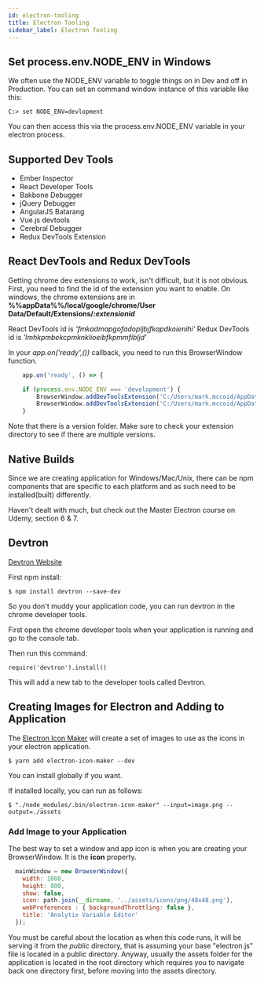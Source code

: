 ```yaml
---
id: electron-tooling
title: Electron Tooling
sidebar_label: Electron Tooling
---
```


## Set process.env.NODE_ENV in Windows

We often use the NODE_ENV variable to toggle things on in Dev and off in Production.  You can set an command window instance of this variable like this:

```
C:> set NODE_ENV=devlopment 
```

You can then access this via the process.env.NODE_ENV variable in your electron process.

## Supported Dev Tools

- Ember Inspector
- React Developer Tools
- Bakbone Debugger
- jQuery Debugger
- AngularJS Batarang
- Vue.js devtools
- Cerebral Debugger
- Redux DevTools Extension

## React DevTools and Redux DevTools

Getting chrome dev extensions to work, isn't difficult, but it is not obvious.
First, you need to find the id of the extension you want to enable.  On windows, the chrome extensions are in **%%appData%%/local/google/chrome/User Data/Default/Extensions/_:extensionid_**

React DevTools id is _'fmkadmapgofadopljbjfkapdkoienihi'_
Redux DevTools id is _'lmhkpmbekcpmknklioeibfkpmmfibljd'_

In your _app.on('ready',())_ callback, you need to run this BrowserWindow function.

```javascript
	app.on('ready', () => {

	if (process.env.NODE_ENV === 'development') {
		BrowserWindow.addDevToolsExtension('C:/Users/mark.mccoid/AppData/Local/Google/Chrome/User Data/Default/Extensions/fmkadmapgofadopljbjfkapdkoienihi/2.4.0_0');
		BrowserWindow.addDevToolsExtension('C:/Users/mark.mccoid/AppData/Local/Google/Chrome/User Data/Default/Extensions/lmhkpmbekcpmknklioeibfkpmmfibljd/2.15.1_0');
	}
```

Note that there is a version folder.  Make sure to check your extension directory to see if there are multiple versions.

## Native Builds

Since we are creating application for Windows/Mac/Unix, there can be npm components that are specific to each platform and as such need to be installed(built) differently.

Haven't dealt with much, but check out the Master Electron course on Udemy, section 6 & 7.

## Devtron

[Devtron Website](https://electronjs.org/devtron)

First npm install:

```
$ npm install devtron --save-dev
```

So you don't muddy your application code, you can run devtron in the chrome developer tools.

First open the chrome developer tools when your application is running and go to the console tab.

Then run this command:

`require('devtron').install()`

This will add a new tab to the developer tools called Devtron.

## Creating Images for Electron and Adding to Application

The [Electron Icon Maker](https://github.com/jaretburkett/electron-icon-maker) will create a set of images to use as the icons in your electron application.

```
$ yarn add electron-icon-maker --dev
```

You can install globally if you want.

If installed locally, you can run as follows:

```
$ "./node_modules/.bin/electron-icon-maker" --input=image.png --output=./assets
```

### Add Image to your Application

The best way to set a window and app icon is when you are creating your BrowserWindow.  It is the **icon** property.  

```javascript
  mainWindow = new BrowserWindow({
    width: 1080,
    height: 800,
    show: false,
    icon: path.join(__dirname, '../assets/icons/png/48x48.png'),
    webPreferences : { backgroundThrottling: false },
    title: 'Analytix Variable Editor'
  });
```

You must be careful about the location as when this code runs, it will be serving it from the *public* directory, that is assuming your base "electron.js" file is located in a public directory.  Anyway, usually the assets folder for the application is located in the root directory which requires you to navigate back one directory first, before moving into the assets directory.

